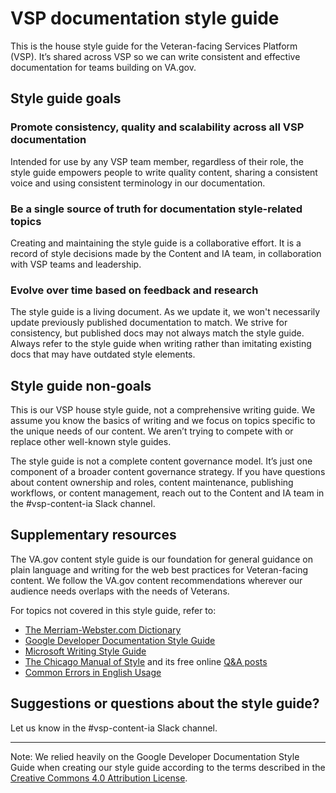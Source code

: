 
# VSP documentation style guide

This is the house style guide for the Veteran-facing Services Platform (VSP). It’s shared across VSP so we can write consistent and effective documentation for teams building on VA.gov.


## Style guide goals


### Promote consistency, quality and scalability across all VSP documentation

Intended for use by any VSP team member, regardless of their role, the style guide empowers people to write quality content, sharing a consistent voice and using consistent terminology in our documentation.


### Be a single source of truth for documentation style-related topics 

Creating and maintaining the style guide is a collaborative effort. It is a record of style decisions made by the Content and IA team, in collaboration with VSP teams and leadership. 


### Evolve over time based on feedback and research

The style guide is a living document. As we update it, we won't necessarily update previously published documentation to match. We strive for consistency, but published docs may not always match the style guide. Always refer to the style guide when writing rather than imitating existing docs that may have outdated style elements.


## Style guide non-goals

This is our VSP house style guide, not a comprehensive writing guide. We assume you know the basics of writing and we focus on topics specific to the unique needs of our content. We aren’t trying to compete with or replace other well-known style guides. 

The style guide is not a complete content governance model. It’s just one component of a broader content governance strategy. If you have questions about content ownership and roles, content maintenance, publishing workflows, or content management, reach out to the Content and IA team in the #vsp-content-ia Slack channel.


## Supplementary resources

The VA.gov content style guide is our foundation for general guidance on plain language and writing for the web best practices for Veteran-facing content. We follow the VA.gov content recommendations wherever our audience needs overlaps with the needs of Veterans.

For topics not covered in this style guide, refer to:



*   [The Merriam-Webster.com Dictionary](https://www.merriam-webster.com/)
*   [Google Developer Documentation Style Guide](https://developers.google.com/style)
*   [Microsoft Writing Style Guide](https://docs.microsoft.com/en-us/style-guide/welcome/)
*   [The Chicago Manual of Style](https://www.chicagomanualofstyle.org/) and its free online [Q&A posts](https://www.chicagomanualofstyle.org/qanda/latest.html)
*   [Common Errors in English Usage](https://brians.wsu.edu/common-errors/)


## Suggestions or questions about the style guide?

Let us know in the #vsp-content-ia Slack channel.



---


Note: We relied heavily on the Google Developer Documentation Style Guide when creating our style guide according to the terms described in the [Creative Commons 4.0 Attribution License](https://creativecommons.org/licenses/by/4.0/).
